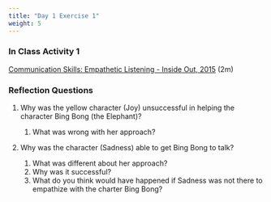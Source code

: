 ```yaml
---
title: "Day 1 Exercise 1"
weight: 5
---
```


### In Class Activity 1
[Communication Skills: Empathetic Listening - Inside Out, 2015](https://www.youtube.com/watch?v=t685WM5R6aM) (2m)

### Reflection Questions

1. Why was the yellow character (Joy) unsuccessful in helping the character Bing Bong (the Elephant)? 
   1. What was wrong with her approach? 

2. Why was the character (Sadness) able to get Bing Bong to talk? 
   1. What was different about her approach? 
   2. Why was it successful? 
   3. What do you think would have happened if Sadness was not there to empathize with the charter Bing Bong?


